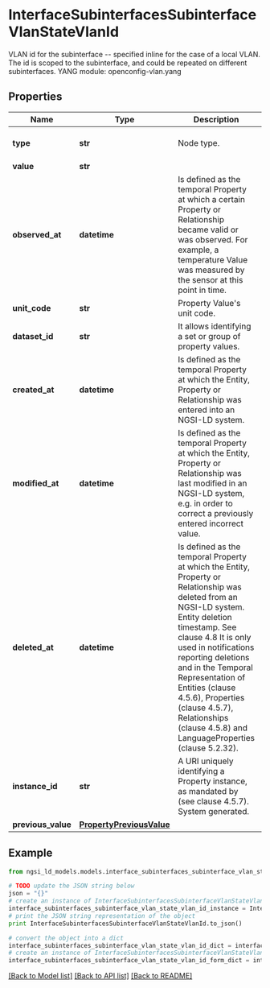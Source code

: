 # InterfaceSubinterfacesSubinterfaceVlanStateVlanId

VLAN id for the subinterface -- specified inline for the case of a local VLAN. The id is scoped to the subinterface, and could be repeated on different subinterfaces.  YANG module: openconfig-vlan.yang 

## Properties

Name | Type | Description | Notes
------------ | ------------- | ------------- | -------------
**type** | **str** | Node type.  | [optional] [default to 'Property']
**value** | **str** |  | 
**observed_at** | **datetime** | Is defined as the temporal Property at which a certain Property or Relationship became valid or was observed. For example, a temperature Value was measured by the sensor at this point in time.  | [optional] 
**unit_code** | **str** | Property Value&#39;s unit code.  | [optional] 
**dataset_id** | **str** | It allows identifying a set or group of property values.  | [optional] 
**created_at** | **datetime** | Is defined as the temporal Property at which the Entity, Property or Relationship was entered into an NGSI-LD system.  | [optional] [readonly] 
**modified_at** | **datetime** | Is defined as the temporal Property at which the Entity, Property or Relationship was last modified in an NGSI-LD system, e.g. in order to correct a previously entered incorrect value.  | [optional] [readonly] 
**deleted_at** | **datetime** | Is defined as the temporal Property at which the Entity, Property or Relationship was deleted from an NGSI-LD system.  Entity deletion timestamp. See clause 4.8 It is only used in notifications reporting deletions and in the Temporal Representation of Entities (clause 4.5.6), Properties (clause 4.5.7), Relationships (clause 4.5.8) and LanguageProperties (clause 5.2.32).  | [optional] [readonly] 
**instance_id** | **str** | A URI uniquely identifying a Property instance, as mandated by (see clause 4.5.7). System generated.  | [optional] [readonly] 
**previous_value** | [**PropertyPreviousValue**](PropertyPreviousValue.md) |  | [optional] 

## Example

```python
from ngsi_ld_models.models.interface_subinterfaces_subinterface_vlan_state_vlan_id import InterfaceSubinterfacesSubinterfaceVlanStateVlanId

# TODO update the JSON string below
json = "{}"
# create an instance of InterfaceSubinterfacesSubinterfaceVlanStateVlanId from a JSON string
interface_subinterfaces_subinterface_vlan_state_vlan_id_instance = InterfaceSubinterfacesSubinterfaceVlanStateVlanId.from_json(json)
# print the JSON string representation of the object
print InterfaceSubinterfacesSubinterfaceVlanStateVlanId.to_json()

# convert the object into a dict
interface_subinterfaces_subinterface_vlan_state_vlan_id_dict = interface_subinterfaces_subinterface_vlan_state_vlan_id_instance.to_dict()
# create an instance of InterfaceSubinterfacesSubinterfaceVlanStateVlanId from a dict
interface_subinterfaces_subinterface_vlan_state_vlan_id_form_dict = interface_subinterfaces_subinterface_vlan_state_vlan_id.from_dict(interface_subinterfaces_subinterface_vlan_state_vlan_id_dict)
```
[[Back to Model list]](../README.md#documentation-for-models) [[Back to API list]](../README.md#documentation-for-api-endpoints) [[Back to README]](../README.md)


